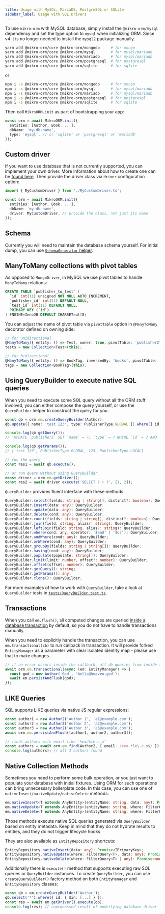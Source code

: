 ```yaml
---
title: Usage with MySQL, MariaDB, PostgreSQL or SQLite
sidebar_label: Usage with SQL Drivers
---
```


To use `mikro-orm` with MySQL database, simply install the `@mikro-orm/mysql` dependency and set the type option to `mysql` when initializing ORM. Since v4 it is no longer needed to install the `mysql2` package manually.

```sh
yarn add @mikro-orm/core @mikro-orm/mongodb     # for mongo
yarn add @mikro-orm/core @mikro-orm/mysql       # for mysql/mariadb
yarn add @mikro-orm/core @mikro-orm/mariadb     # for mysql/mariadb
yarn add @mikro-orm/core @mikro-orm/postgresql  # for postgresql
yarn add @mikro-orm/core @mikro-orm/sqlite      # for sqlite
```

or

```sh
npm i -s @mikro-orm/core @mikro-orm/mongodb     # for mongo
npm i -s @mikro-orm/core @mikro-orm/mysql       # for mysql/mariadb
npm i -s @mikro-orm/core @mikro-orm/mariadb     # for mysql/mariadb
npm i -s @mikro-orm/core @mikro-orm/postgresql  # for postgresql
npm i -s @mikro-orm/core @mikro-orm/sqlite      # for sqlite
```

Then call `MikroORM.init` as part of bootstrapping your app:

```typescript
const orm = await MikroORM.init({
  entities: [Author, Book, ...],
  dbName: 'my-db-name',
  type: 'mysql', // or 'sqlite' or 'postgresql' or 'mariadb'
});
```

## Custom driver

If you want to use database that is not currently supported, you can implement your own driver. More information about how to create one can be [found here](custom-driver.md). Then provide the driver class via `driver` configuration option:

```typescript
import { MyCustomDriver } from './MyCustomDriver.ts';

const orm = await MikroORM.init({
  entities: [Author, Book, ...],
  dbName: 'my-db-name',
  driver: MyCustomDriver, // provide the class, not just its name
});
```

## Schema

Currently you will need to maintain the database schema yourself. For initial dump, you can use [`SchemaGenerator` helper](schema-generator.md).

## ManyToMany collections with pivot tables

As opposed to `MongoDriver`, in MySQL we use pivot tables to handle `ManyToMany` relations:

```sql
CREATE TABLE `publisher_to_test` (
  `id` int(11) unsigned NOT NULL AUTO_INCREMENT,
  `publisher_id` int(11) DEFAULT NULL,
  `test_id` int(11) DEFAULT NULL,
  PRIMARY KEY (`id`)
) ENGINE=InnoDB DEFAULT CHARSET=utf8;
```

You can adjust the name of pivot table via `pivotTable` option in `@ManyToMany` decorator defined on owning side:

```typescript
// for unidirectional
@ManyToMany({ entity: () => Test, owner: true, pivotTable: 'publisher2test' })
tests = new Collection<Test>(this);

// for bidirectional
@ManyToMany({ entity: () => BookTag, inversedBy: 'books', pivotTable: 'book2tag' })
tags = new Collection<BookTag>(this);
```

## Using QueryBuilder to execute native SQL queries

When you need to execute some SQL query without all the ORM stuff involved, you can either compose the query yourself, or use the `QueryBuilder` helper to construct the query for you:

```typescript
const qb = orm.em.createQueryBuilder(Author);
qb.update({ name: 'test 123', type: PublisherType.GLOBAL }).where({ id: 123, type: PublisherType.LOCAL });

console.log(qb.getQuery());
// 'UPDATE `publisher2` SET `name` = ?, `type` = ? WHERE `id` = ? AND `type` = ?'

console.log(qb.getParams());
// ['test 123', PublisherType.GLOBAL, 123, PublisherType.LOCAL]

// run the query
const res1 = await qb.execute();

// or run query without using QueryBuilder
const driver = orm.em.getDriver();
const res2 = await driver.execute('SELECT ? + ?', [1, 2]);
```

`QueryBuilder` provides fluent interface with these methods:

```typescript
QueryBuilder.select(fields: string | string[], distinct?: boolean): QueryBuilder;
QueryBuilder.insert(data: any): QueryBuilder;
QueryBuilder.update(data: any): QueryBuilder;
QueryBuilder.delete(cond: any): QueryBuilder;
QueryBuilder.count(fields: string | string[], distinct?: boolean): QueryBuilder;
QueryBuilder.join(field: string, alias?: string): QueryBuilder;
QueryBuilder.leftJoin(field: string, alias?: string): QueryBuilder;
QueryBuilder.where(cond: any, operator: '$and' | '$or'): QueryBuilder;
QueryBuilder.andWhere(cond: any): QueryBuilder;
QueryBuilder.orWhere(cond: any): QueryBuilder;
QueryBuilder.groupBy(fields: string | string[]): QueryBuilder;
QueryBuilder.having(cond: any): QueryBuilder;
QueryBuilder.populate(populate: string[]): QueryBuilder;
QueryBuilder.limit(limit: number, offset?: number): QueryBuilder;
QueryBuilder.offset(offset: number): QueryBuilder;
QueryBuilder.getQuery(): string;
QueryBuilder.getParams(): any;
QueryBuilder.clone(): QueryBuilder;
```

For more examples of how to work with `QueryBuilder`, take a look at `QueryBuilder` tests in [`tests/QueryBuilder.test.ts`](https://github.com/mikro-orm/mikro-orm/blob/master/tests/QueryBuilder.test.ts).

## Transactions

When you call `em.flush()`, all computed changes are queried [inside a database transaction](unit-of-work.md) by default, so you do not have to handle transactions manually.

When you need to explicitly handle the transaction, you can use `em.transactional(cb)` to run callback in transaction. It will provide forked `EntityManager` as a parameter with clear isolated identity map - please use that to make changes.

```typescript
// if an error occurs inside the callback, all db queries from inside the callback will be rolled back
await orm.em.transactional(async (em: EntityManager) => {
  const god = new Author('God', 'hello@heaven.god');
  await em.persistAndFlush(god);
});
```

## LIKE Queries

SQL supports LIKE queries via native JS regular expressions:

```typescript
const author1 = new Author2('Author 1', 'a1@example.com');
const author2 = new Author2('Author 2', 'a2@example.com');
const author3 = new Author2('Author 3', 'a3@example.com');
await orm.em.persistAndFlush([author1, author2, author3]);

// finds authors with email like '%exa%le.c_m'
const authors = await orm.em.find(Author2, { email: /exa.*le\.c.m$/ });
console.log(authors); // all 3 authors found
```

## Native Collection Methods

Sometimes you need to perform some bulk operation, or you just want to populate your database with initial fixtures. Using ORM for such operations can bring unnecessary boilerplate code. In this case, you can use one of `nativeInsert/nativeUpdate/nativeDelete` methods:

```typescript
em.nativeInsert<T extends AnyEntity>(entityName: string, data: any): Promise<IPrimaryKey>;
em.nativeUpdate<T extends AnyEntity>(entityName: string, where: FilterQuery<T>, data: any): Promise<number>;
em.nativeDelete<T extends AnyEntity>(entityName: string, where: FilterQuery<T> | any): Promise<number>;
```

Those methods execute native SQL queries generated via `QueryBuilder` based on entity metadata. Keep in mind that they do not hydrate results to entities, and they do not trigger lifecycle hooks.

They are also available as `EntityRepository` shortcuts:

```typescript
EntityRepository.nativeInsert(data: any): Promise<IPrimaryKey>;
EntityRepository.nativeUpdate(where: FilterQuery<T>, data: any): Promise<number>;
EntityRepository.nativeDelete(where: FilterQuery<T> | any): Promise<number>;
```

Additionally there is `execute()` method that supports executing raw SQL queries or `QueryBuilder` instances. To create `QueryBuilder`, you can use `createQueryBuilder()` factory method on both `EntityManager` and `EntityRepository` classes:

```typescript
const qb = em.createQueryBuilder('Author');
qb.select('*').where({ id: { $in: [...] } });
const res = await em.getDriver().execute(qb);
console.log(res); // unprocessed result of underlying database driver
```
